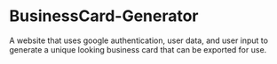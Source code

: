 # BusinessCard-Generator
A website that uses google authentication, user data, and user input to generate a unique looking business card that can be exported for use.
